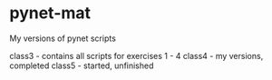 pynet-mat
=========

My versions of pynet scripts

class3 - contains all scripts for exercises 1 - 4
class4 - my versions, completed
class5 - started, unfinished
